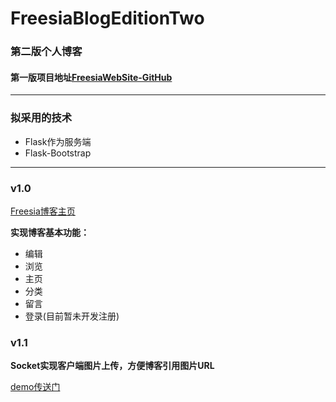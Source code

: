 # FreesiaBlogEditionTwo
### 第二版个人博客
#### 第一版项目地址[FreesiaWebSite-GitHub](https://github.com/GarvenYu/FreesiaWebSite)

---

### 拟采用的技术
- Flask作为服务端
- Flask-Bootstrap

---

### v1.0

[Freesia博客主页](http://www.fre3sia.site)

**实现博客基本功能：**

- 编辑
- 浏览
- 主页
- 分类
- 留言
- 登录(目前暂未开发注册)

### v1.1

**Socket实现客户端图片上传，方便博客引用图片URL**

[demo传送门](https://github.com/GarvenYu/py-socket-ftp)